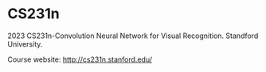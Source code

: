 # CS231n
2023 CS231n-Convolution Neural Network for Visual Recognition. Standford University. 

Course website: http://cs231n.stanford.edu/
